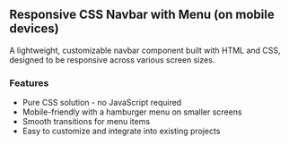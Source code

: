 ## Responsive CSS Navbar with Menu (on mobile devices)
A lightweight, customizable navbar component built with HTML and CSS, designed to be responsive across various screen sizes.

### Features
- Pure CSS solution - no JavaScript required
- Mobile-friendly with a hamburger menu on smaller screens
- Smooth transitions for menu items
- Easy to customize and integrate into existing projects
